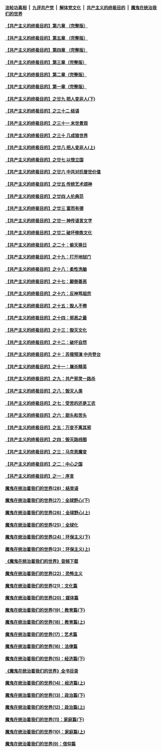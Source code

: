####  [法轮功真相](../../../../basic/blob/master/README.md?t=03091040) &nbsp;|&nbsp; [九评共产党](../../../../9ping.md/blob/master/README.md?t=03091040) &nbsp;|&nbsp; [解体党文化](../../../../jtdwh.md/blob/master/README.md?t=03091040)  &nbsp;|&nbsp; [共产主义的终极目的](../../../../gczydzjmd.md/blob/master/README.md?t=03091040) &nbsp;|&nbsp; [魔鬼在统治我们的世界](../../../../mgztzwmdsj.md/blob/master/README.md?t=03091040) 

#### [【共产主义的终极目的】第六章 （完整版）](../pages/nsc422/n11428913.md?t=03091040) 

#### [【共产主义的终极目的】第五章 （完整版）](../pages/nsc422/n11428912.md?t=03091040) 

#### [【共产主义的终极目的】第四章 （完整版）](../pages/nsc422/n11428907.md?t=03091040) 

#### [【共产主义的终极目的】第三章（完整版）](../pages/nsc422/n11428848.md?t=03091040) 

#### [【共产主义的终极目的】第二章（完整版）](../pages/nsc422/n11428831.md?t=03091040) 

#### [【共产主义的终极目的】第一章（完整版）](../pages/nsc422/n11417651.md?t=03091040) 

#### [【共产主义的终极目的】之廿九 把人变非人(下)](../pages/nsc422/n11344140.md?t=03091040) 

#### [【共产主义的终极目的】之三十二 结语](../pages/nsc422/n11360535.md?t=03091040) 

#### [【共产主义的终极目的】之三十一 末世景观](../pages/nsc422/n11351129.md?t=03091040) 

#### [【共产主义的终极目的】之三十 几成狼世界](../pages/nsc422/n11348280.md?t=03091040) 

#### [【共产主义的终极目的】之廿八 把人变非人(上)](../pages/nsc422/n11340492.md?t=03091040) 

#### [【共产主义的终极目的】之廿七 以恨立国](../pages/nsc422/n11336944.md?t=03091040) 

#### [【共产主义的终极目的】之廿六 中共对抗普世价值](../pages/nsc422/n11324785.md?t=03091040) 

#### [【共产主义的终极目的】之廿五 传统艺术颂神](../pages/nsc422/n11296396.md?t=03091040) 

#### [【共产主义的终极目的】之廿四 人伦典范](../pages/nsc422/n11296397.md?t=03091040) 

#### [【共产主义的终极目的】之廿三 富而有德](../pages/nsc422/n11283598.md?t=03091040) 

#### [【共产主义的终极目的】之廿一 神传语言文字](../pages/nsc422/n11263265.md?t=03091040) 

#### [【共产主义的终极目的】之廿二 破坏修炼文化](../pages/nsc422/n11245728.md?t=03091040) 

#### [【共产主义的终极目的】之二十：偷天换日](../pages/nsc422/n11238846.md?t=03091040) 

#### [【共产主义的终极目的】之十九：打开地狱门](../pages/nsc422/n11206376.md?t=03091040) 

#### [【共产主义的终极目的】之十八：柔性洗脑](../pages/nsc422/n11199994.md?t=03091040) 

#### [【共产主义的终极目的】之十七：颠倒善恶](../pages/nsc422/n11179782.md?t=03091040) 

#### [【共产主义的终极目的】之十六：反神骂祖宗](../pages/nsc422/n11166798.md?t=03091040) 

#### [【共产主义的终极目的】之十五：毁人不倦](../pages/nsc422/n11166792.md?t=03091040) 

#### [【共产主义的终极目的】之十四：邪恶之最](../pages/nsc422/n11150249.md?t=03091040) 

#### [【共产主义的终极目的】之十三：毁灭文化](../pages/nsc422/n11135227.md?t=03091040) 

#### [【共产主义的终极目的】之十二：破坏自然](../pages/nsc422/n11135214.md?t=03091040) 

#### [【共产主义的终极目的】之十：苏俄预演 中共登台](../pages/nsc422/n11118424.md?t=03091040) 

#### [【共产主义的终极目的】之十一：屠杀精英](../pages/nsc422/n11118442.md?t=03091040) 

#### [【共产主义的终极目的】之九：共产邪灵一路杀](../pages/nsc422/n11114139.md?t=03091040) 

#### [【共产主义的终极目的】之八：毁灭人类](../pages/nsc422/n11108503.md?t=03091040) 

#### [【共产主义的终极目的】之七：受苦的还是工农](../pages/nsc422/n11101809.md?t=03091040) 

#### [【共产主义的终极目的】之六：甜头和苦头](../pages/nsc422/n11096971.md?t=03091040) 

#### [【共产主义的终极目的】之五：万变不离其邪](../pages/nsc422/n11091285.md?t=03091040) 

#### [【共产主义的终极目的】之四：毁灭路线图](../pages/nsc422/n11086284.md?t=03091040) 

#### [【共产主义的终极目的】之三：马克思魔变](../pages/nsc422/n11061941.md?t=03091040) 

#### [【共产主义的终极目的】之二：中心之国](../pages/nsc422/n11047728.md?t=03091040) 

#### [【共产主义的终极目的】之一：序言](../pages/nsc422/n11086077.md?t=03091040) 

#### [魔鬼在统治着我们的世界(28)：结束语](../pages/nsc422/n10936246.md?t=03091040) 

#### [魔鬼在统治着我们的世界(27)：全球野心(下)](../pages/nsc422/n10928319.md?t=03091040) 

#### [魔鬼在统治着我们的世界(26)：全球野心(上)](../pages/nsc422/n10900318.md?t=03091040) 

#### [魔鬼在统治着我们的世界(25)：全球化](../pages/nsc422/n10788205.md?t=03091040) 

#### [魔鬼在统治着我们的世界(24)：环保主义(下)](../pages/nsc422/n10695307.md?t=03091040) 

#### [魔鬼在统治着我们的世界(23)：环保主义(上)](../pages/nsc422/n10688613.md?t=03091040) 

#### [《魔鬼在统治着我们的世界》音频下载](../pages/nsc422/n10635553.md?t=03091040) 

#### [魔鬼在统治着我们的世界(22)：恐怖主义](../pages/nsc422/n10614727.md?t=03091040) 

#### [魔鬼在统治着我们的世界(21)：文化篇](../pages/nsc422/n10597706.md?t=03091040) 

#### [魔鬼在统治着我们的世界(20)：媒体篇](../pages/nsc422/n10586579.md?t=03091040) 

#### [魔鬼在统治着我们的世界(19)：教育篇(下)](../pages/nsc422/n10564808.md?t=03091040) 

#### [魔鬼在统治着我们的世界(18)：教育篇(上)](../pages/nsc422/n10526970.md?t=03091040) 

#### [魔鬼在统治着我们的世界(17)：艺术篇](../pages/nsc422/n10499093.md?t=03091040) 

#### [魔鬼在统治着我们的世界(16)：法律篇](../pages/nsc422/n10485969.md?t=03091040) 

#### [魔鬼在统治着我们的世界(15)：经济篇(下)](../pages/nsc422/n10469975.md?t=03091040) 

#### [《魔鬼在统治着我们的世界》全书目录](../pages/nsc422/n10464261.md?t=03091040) 

#### [魔鬼在统治着我们的世界(14)：经济篇(上)](../pages/nsc422/n10457370.md?t=03091040) 

#### [魔鬼在统治着我们的世界(13)：政治篇(下)](../pages/nsc422/n10448270.md?t=03091040) 

#### [魔鬼在统治着我们的世界(12)：政治篇(上)](../pages/nsc422/n10444576.md?t=03091040) 

#### [魔鬼在统治着我们的世界(11)：家庭篇(下)](../pages/nsc422/n10440961.md?t=03091040) 

#### [魔鬼在统治着我们的世界(10)：家庭篇(上)](../pages/nsc422/n10435448.md?t=03091040) 

#### [魔鬼在统治着我们的世界(9)：信仰篇](../pages/nsc422/n10432159.md?t=03091040) 


